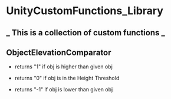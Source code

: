 # UnityCustomFunctions_Library
## _ This is a collection of custom functions _

## ObjectElevationComparator

- returns "1" if obj is higher than given obj

- returns "0" if obj is in the Height Threshold 

- returns "-1" if obj is lower than given obj

